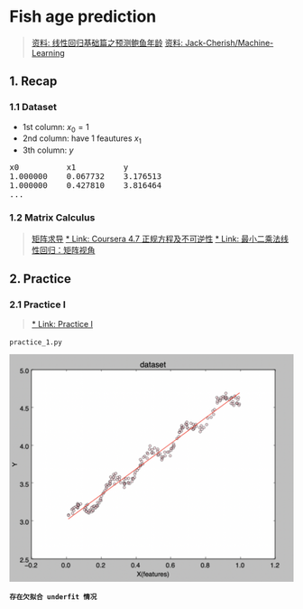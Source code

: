 # Fish age prediction

>[资料: 线性回归基础篇之预测鲍鱼年龄](https://cuijiahua.com/blog/2017/11/ml_11_regression_1.html)
>[资料: Jack-Cherish/Machine-Learning](https://github.com/Jack-Cherish/Machine-Learning/tree/master/Regression)


## 1. Recap

### 1.1 Dataset
- 1st column: $x_0 = 1$
- 2nd column: have 1 feautures $x_1$
- 3th column: $y$
<pre>
x0          x1          y
1.000000	0.067732	3.176513
1.000000	0.427810	3.816464
...
</pre>


### 1.2 Matrix Calculus
>[矩阵求导](https://blog.csdn.net/nomadlx53/article/details/50849941)
>[* Link: Coursera 4.7 正规方程及不可逆性](http://www.ai-start.com/ml2014/html/week2.html#header-n55)
>[* Link: 最小二乘法线性回归：矩阵视角](https://zhuanlan.zhihu.com/p/33899560)


## 2. Practice

### 2.1 Practice I
>[* Link: Practice I](https://github.com/Linjiayu6/Linear-Regression/wiki/%5BNote%5D-Practice-I)

`practice_1.py`

![practice_1](./imgs/practice_1.png)

**`存在欠拟合 underfit 情况`**
